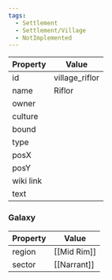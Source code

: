 ```yaml
---
tags:
  - Settlement
  - Settlement/Village
  - NotImplemented
---
```


| Property  | Value          |
| --------- | -------------- |
| id        | village_riflor |
| name      | Riflor         |
| owner     |                |
| culture   |                |
| bound     |                |
| type      |                |
| posX      |                |
| posY      |                |
| wiki link |                |
| text      |                |

### Galaxy
| Property | Value       |
| -------- | ----------- |
| region   | [[Mid Rim]] |
| sector   | [[Narrant]] |
